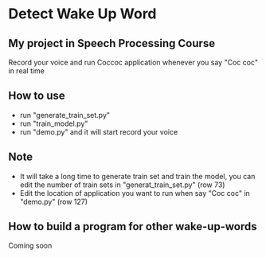 # Detect Wake Up Word 

## My project in Speech Processing Course

Record your voice and run Coccoc application whenever you say "Coc coc" in real time


## How to use
- run "generate_train_set.py"
- run "train_model.py"
- run "demo.py" and it will start record your voice


## Note
- It will take a long time to generate train set and train the model, you can edit the number of train sets in "generat_train_set.py" (row 73)
- Edit the location of application you want to run when say "Coc coc" in "demo.py" (row 127)


## How to build a program for other wake-up-words
Coming soon
